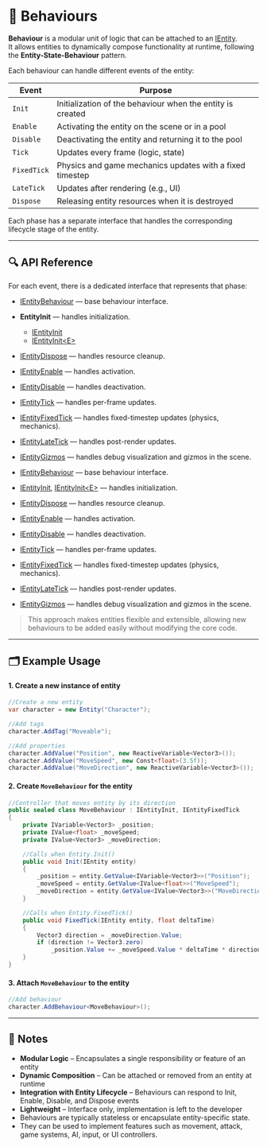 # 🧩 Behaviours

**Behaviour** is a modular unit of logic that can be attached to an [IEntity](../Entities/IEntity.md).  
It allows entities to dynamically compose functionality at runtime, following the **Entity-State-Behaviour** pattern.

Each behaviour can handle different events of the entity:

| Event        | Purpose |
|--------------|---------|
| `Init`       | Initialization of the behaviour when the entity is created |
| `Enable`     | Activating the entity on the scene or in a pool |
| `Disable`    | Deactivating the entity and returning it to the pool |
| `Tick`       | Updates every frame (logic, state) |
| `FixedTick`  | Physics and game mechanics updates with a fixed timestep |
| `LateTick`   | Updates after rendering (e.g., UI) |
| `Dispose`    | Releasing entity resources when it is destroyed |

Each phase has a separate interface that handles the corresponding lifecycle stage of the entity.

---

## 🔍 API Reference

For each event, there is a dedicated interface that represents that phase:

- [IEntityBehaviour](IEntityBehaviour.md) — base behaviour interface.
- **EntityInit** — handles initialization.
  - [IEntityInit](IEntityInit.md)
  - [IEntityInit&lt;E&gt;](IEntityInit%601.md) 
- [IEntityDispose](IEntityDispose.md) — handles resource cleanup.
- [IEntityEnable](IEntityEnable.md) — handles activation.
- [IEntityDisable](IEntityDisable.md) — handles deactivation.
- [IEntityTick](IEntityTick.md) — handles per-frame updates.
- [IEntityFixedTick](IEntityFixedTick.md) — handles fixed-timestep updates (physics, mechanics).
- [IEntityLateTick](IEntityLateTick.md) — handles post-render updates.
- [IEntityGizmos](IEntityGizmos.md) — handles debug visualization and gizmos in the scene.



- [IEntityBehaviour](IEntityBehaviour.md) — base behaviour interface.
- [IEntityInit](IEntityInit.md), [IEntityInit&lt;E&gt;](IEntityInit%601.md) — handles initialization.
- [IEntityDispose](IEntityDispose.md) — handles resource cleanup.
- [IEntityEnable](IEntityEnable.md) — handles activation.
- [IEntityDisable](IEntityDisable.md) — handles deactivation.
- [IEntityTick](IEntityTick.md) — handles per-frame updates.
- [IEntityFixedTick](IEntityFixedTick.md) — handles fixed-timestep updates (physics, mechanics).
- [IEntityLateTick](IEntityLateTick.md) — handles post-render updates.
- [IEntityGizmos](IEntityGizmos.md) — handles debug visualization and gizmos in the scene.

> This approach makes entities flexible and extensible, allowing new behaviours to be added easily without modifying the core code.

---

## 🗂 Example Usage

#### 1. Create a new instance of entity

```csharp
//Create a new entity
var character = new Entity("Character");

//Add tags
character.AddTag("Moveable");

//Add properties
character.AddValue("Position", new ReactiveVariable<Vector3>());
character.AddValue("MoveSpeed", new Const<float>(3.5f));
character.AddValue("MoveDirection", new ReactiveVariable<Vector3>());
```

#### 2. Create `MoveBehaviour` for the entity

```csharp
//Controller that moves entity by its direction
public sealed class MoveBehaviour : IEntityInit, IEntityFixedTick
{
    private IVariable<Vector3> _position;
    private IValue<float> _moveSpeed;
    private IValue<Vector3> _moveDirection;

    //Calls when Entity.Init()
    public void Init(IEntity entity)
    {
        _position = entity.GetValue<IVariable<Vector3>>("Position");
        _moveSpeed = entity.GetValue<IValue<float>>("MoveSpeed");
        _moveDirection = entity.GetValue<IValue<Vector3>>("MoveDirection");
    }

    //Calls when Entity.FixedTick()
    public void FixedTick(IEntity entity, float deltaTime)
    {
        Vector3 direction = _moveDirection.Value;
        if (direction != Vector3.zero) 
            _position.Value += _moveSpeed.Value * deltaTime * direction;
    }
}
```

#### 3. Attach `MoveBehaviour` to the entity

```csharp
//Add behaviour
character.AddBehaviour<MoveBehaviour>();
```

---

## 📝 Notes

- **Modular Logic** – Encapsulates a single responsibility or feature of an entity
- **Dynamic Composition** – Can be attached or removed from an entity at runtime
- **Integration with Entity Lifecycle** – Behaviours can respond to Init, Enable, Disable, and Dispose events
- **Lightweight** – Interface only, implementation is left to the developer
- Behaviours are typically stateless or encapsulate entity-specific state.
- They can be used to implement features such as movement, attack, game systems, AI, input, or UI controllers.